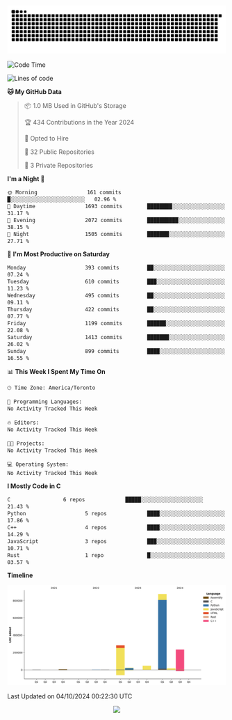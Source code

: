 <picture>
  <source media="(prefers-color-scheme: dark)" srcset="https://raw.githubusercontent.com/kkli08/kkli08/output/github-contribution-grid-snake-dark.svg">
  <source media="(prefers-color-scheme: light)" srcset="https://raw.githubusercontent.com/kkli08/kkli08/output/github-contribution-grid-snake.svg">
  <img alt="github contribution grid snake animation" src="https://raw.githubusercontent.com/kkli08/kkli08/output/github-contribution-grid-snake.svg">
</picture>


<!--START_SECTION:waka-->
![Code Time](http://img.shields.io/badge/Code%20Time-0%20secs-blue)

![Lines of code](https://img.shields.io/badge/From%20Hello%20World%20I%27ve%20Written-1.5%20million%20lines%20of%20code-blue)

**🐱 My GitHub Data** 

> 📦 1.0 MB Used in GitHub's Storage 
 > 
> 🏆 434 Contributions in the Year 2024
 > 
> 💼 Opted to Hire
 > 
> 📜 32 Public Repositories 
 > 
> 🔑 3 Private Repositories 
 > 
**I'm a Night 🦉** 

```text
🌞 Morning                161 commits         █░░░░░░░░░░░░░░░░░░░░░░░░   02.96 % 
🌆 Daytime                1693 commits        ████████░░░░░░░░░░░░░░░░░   31.17 % 
🌃 Evening                2072 commits        ██████████░░░░░░░░░░░░░░░   38.15 % 
🌙 Night                  1505 commits        ███████░░░░░░░░░░░░░░░░░░   27.71 % 
```
📅 **I'm Most Productive on Saturday** 

```text
Monday                   393 commits         ██░░░░░░░░░░░░░░░░░░░░░░░   07.24 % 
Tuesday                  610 commits         ███░░░░░░░░░░░░░░░░░░░░░░   11.23 % 
Wednesday                495 commits         ██░░░░░░░░░░░░░░░░░░░░░░░   09.11 % 
Thursday                 422 commits         ██░░░░░░░░░░░░░░░░░░░░░░░   07.77 % 
Friday                   1199 commits        ██████░░░░░░░░░░░░░░░░░░░   22.08 % 
Saturday                 1413 commits        ███████░░░░░░░░░░░░░░░░░░   26.02 % 
Sunday                   899 commits         ████░░░░░░░░░░░░░░░░░░░░░   16.55 % 
```


📊 **This Week I Spent My Time On** 

```text
🕑︎ Time Zone: America/Toronto

💬 Programming Languages: 
No Activity Tracked This Week

🔥 Editors: 
No Activity Tracked This Week

🐱‍💻 Projects: 
No Activity Tracked This Week

💻 Operating System: 
No Activity Tracked This Week
```

**I Mostly Code in C** 

```text
C                 6 repos             █████░░░░░░░░░░░░░░░░░░░░   21.43 % 
Python                   5 repos             ████░░░░░░░░░░░░░░░░░░░░░   17.86 % 
C++                      4 repos             ████░░░░░░░░░░░░░░░░░░░░░   14.29 % 
JavaScript               3 repos             ███░░░░░░░░░░░░░░░░░░░░░░   10.71 % 
Rust                     1 repo              █░░░░░░░░░░░░░░░░░░░░░░░░   03.57 % 
```



**Timeline**

![Lines of Code chart](https://raw.githubusercontent.com/kkli08/kkli08/main/assets/bar_graph.png)


 Last Updated on 04/10/2024 00:22:30 UTC
<!--END_SECTION:waka-->


<div align="center">
    <img  src="https://github-readme-streak-stats.herokuapp.com/?user=kkli08&theme=cobalt" />
</div>

<br/>
<br/>
<br/>
